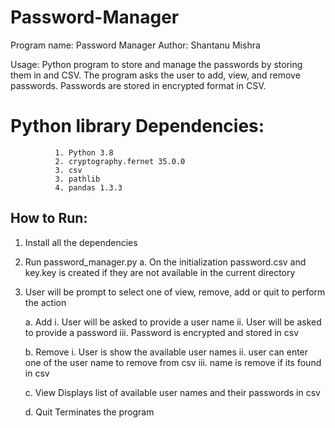 # Password-Manager
Program name: Password Manager
Author: Shantanu Mishra

Usage: Python program to store and manage the passwords by storing them in and CSV. 
The program asks the user to add, view, and remove passwords. Passwords are stored in encrypted format in CSV. 

# Python library Dependencies: 
              1. Python 3.8
              2. cryptography.fernet 35.0.0
              3. csv
              3. pathlib
              4. pandas 1.3.3

## How to Run:

1. Install all the dependencies
2. Run password_manager.py
   a. On the initialization password.csv and key.key is created if they are not available in the current directory
3. User will be prompt to select one of view, remove, add or quit
   to perform the action

   a. Add
      i. User will be asked to provide a user name
      ii. User will be asked to provide a password
      iii. Password is encrypted and stored in csv
   
   b. Remove
      i. User is show the available user names
      ii. user can enter one of the user name to remove from csv
      iii. name is remove if its found in csv
  
   c. View
      Displays list of available user names and their passwords in csv

   d. Quit
      Terminates the program
